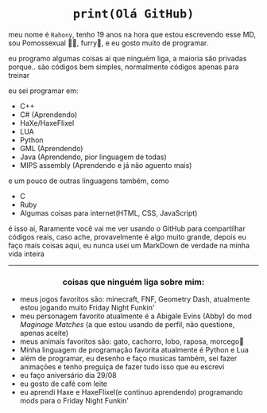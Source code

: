# <div align="center"> ```print(Olá GitHub)``` </div>

meu nome é `Rahony`, tenho 19 anos na hora que estou escrevendo esse MD, sou Pomossexual 🏳️‍🌈, furry🦊, e eu gosto muito de programar.

eu programo algumas coisas ai que ninguém liga, a maioria são privadas porque.. são códigos bem simples, normalmente códigos apenas para treinar

eu sei programar em: 
- C++
- C# (Aprendendo)
- HaXe/HaxeFlixel
- LUA
- Python
- GML (Aprendendo)
- Java (Aprendendo, pior linguagem de todas)
- MIPS assembly (Aprendendo e já não aguento mais)

e um pouco de outras linguagens também, como
- C
- Ruby
- Algumas coisas para internet(HTML, CSS, JavaScript)

é isso ai, Raramente você vai me ver usando o GitHub para compartilhar códigos reais, caso ache, provavelmente é algo muito grande, depois eu faço mais coisas aqui, eu nunca usei um MarkDown de verdade na minha vida inteira

---
### <div align="center"> coisas que ninguém liga sobre mim: </div>
- meus jogos favoritos são: minecraft, FNF, Geometry Dash, atualmente estou jogando muito Friday Night Funkin'
- meu personagem favorito atualmente é a Abigale Evins (Abby) do mod *Maginage Matches* (a que estou usando de perfil, não questione, apenas aceite)
- meus animais favoritos são: gato, cachorro, lobo, raposa, morcego🦇
- Minha linguagem de programação favorita atualmente é Python e Lua
- além de programar, eu desenho e faço musicas também, sei fazer animações e tenho preguiça de fazer tudo isso que eu escrevi
- eu faço aniversário dia 29/08
- eu gosto de café com leite
- eu aprendi Haxe e HaxeFlixel(e continuo aprendendo) programando mods para o Friday Night Funkin'

<!---

<div align="center">
  
![Meu Fursona :3](https://uimg.ngfiles.com/profile/7162/7162221.png?f1642071472)
  
</div>

--->

<!---
Rahony/Rahony is a ✨ special ✨ repository because its `README.md` (this file) appears on your GitHub profile.
You can click the Preview link to take a look at your changes.
--->
